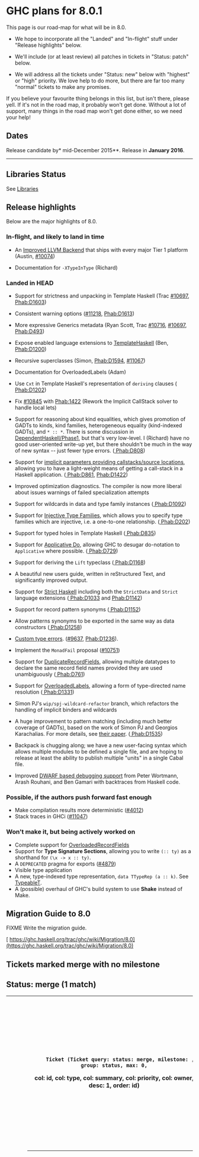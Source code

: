 # GHC plans for 8.0.1






This page is our road-map for what will be in 8.0.


- We hope to incorporate all the "Landed" and "In-flight" stuff under "Release highlights" below.

- We'll include (or at least review) all patches in tickets in "Status: patch" below.

- We will address all the tickets under "Status: new" below with "highest" or "high" priority.  We love help to do more, but there are far too many "normal" tickets to make any promises.


If you believe your favourite thing belongs in this list, but isn't there, please yell.  If it's not in the road map, it probably won't get done.  Without a lot of support, many things in the road map won't get done either, so we need your help!


## Dates



Release candidate by* mid-December 2015**. Release in **January 2016**.
***


## Libraries Status



See [Libraries](status/gh-c-8.0.1/libraries)


## Release highlights



Below are the major highlights of 8.0.


### In-flight, and likely to land in time


- An [Improved LLVM Backend](improved-llvm-backend) that ships with every major Tier 1 platform (Austin, [\#10074](https://gitlab.staging.haskell.org/ghc/ghc/issues/10074))

- Documentation for `-XTypeInType` (Richard)

### Landed in HEAD


- Support for strictness and unpacking in Template Haskell (Trac [\#10697](https://gitlab.staging.haskell.org/ghc/ghc/issues/10697), [
  Phab:D1603](https://phabricator.haskell.org/D1603))

- Consistent warning options ([\#11218](https://gitlab.staging.haskell.org/ghc/ghc/issues/11218), [
  Phab:D1613](https://phabricator.haskell.org/D1613))

- More expressive Generics metadata (Ryan Scott, Trac [\#10716](https://gitlab.staging.haskell.org/ghc/ghc/issues/10716), [\#10697](https://gitlab.staging.haskell.org/ghc/ghc/issues/10697), [
  Phab:D493](https://phabricator.haskell.org/D493))

- Expose enabled language extensions to [TemplateHaskell](template-haskell) (Ben, [
  Phab:D1200](https://phabricator.haskell.org/D1200))

- Recursive superclasses (Simon, [
  Phab:D1594](https://phabricator.haskell.org/D1594), [\#11067](https://gitlab.staging.haskell.org/ghc/ghc/issues/11067))

- Documentation for OverloadedLabels (Adam)

- Use `Cxt` in Template Haskell's representation of `deriving` clauses ([
  Phab:D1202](https://phabricator.haskell.org/D1202))

- Fix [\#10845](https://gitlab.staging.haskell.org/ghc/ghc/issues/10845) with [
  Phab:1422](https://phabricator.haskell.org/1422) (Rework the Implicit CallStack solver to handle local lets)

- Support for reasoning about kind equalities, which gives promotion of GADTs to kinds, kind families, heterogeneous equality (kind-indexed GADTs), and `* :: *`. There is some discussion in [DependentHaskell/Phase1](dependent-haskell/phase1), but that's very low-level. I (Richard) have no good user-oriented write-up yet, but there shouldn't be much in the way of new syntax -- just fewer type errors. ([
  Phab:D808](https://phabricator.haskell.org/D808))

- Support for [implicit parameters providing callstacks/source locations](explicit-call-stack/implicit-locations), allowing you to have a light-weight means of getting a call-stack in a Haskell application. ([
  Phab:D861](https://phabricator.haskell.org/D861), [
  Phab:D1422](https://phabricator.haskell.org/D1422))

- Improved optimization diagnostics. The compiler is now more liberal about issues warnings of failed specialization attempts

- Support for wildcards in data and type family instances ([
  Phab:D1092](https://phabricator.haskell.org/D1092))

- Support for [Injective Type Families](injective-type-families), which allows you to specify type families which are injective, i.e. a one-to-one relationship. ([
  Phab:D202](https://phabricator.haskell.org/D202))

- Support for typed holes in Template Haskell ([
  Phab:D835](https://phabricator.haskell.org/D835))

- Support for [Applicative Do](applicative-do), allowing GHC to desugar do-notation to `Applicative` where possible. ([
  Phab:D729](https://phabricator.haskell.org/D729))

- Support for deriving the `Lift` typeclass ([
  Phab:D1168](https://phabricator.haskell.org/D1168))

- A beautiful new users guide, written in reStructured Text, and significantly improved output.

- Support for [Strict Haskell](strict-pragma) including both the `StrictData` and `Strict` language extensions ([
  Phab:D1033](https://phabricator.haskell.org/D1033) and [
  Phab:D1142](https://phabricator.haskell.org/D1142))

- Support for record pattern synonyms ([
  Phab:D1152](https://phabricator.haskell.org/D1152))

- Allow patterns synonyms to be exported in the same way as data constructors ([
  Phab:D1258](https://phabricator.haskell.org/D1258))

- [Custom type errors](proposal/custom-type-errors). ([\#9637](https://gitlab.staging.haskell.org/ghc/ghc/issues/9637), [
  Phab:D1236](https://phabricator.haskell.org/D1236)).

- Implement the `MonadFail` proposal ([\#10751](https://gitlab.staging.haskell.org/ghc/ghc/issues/10751))

- Support for [DuplicateRecordFields](records/overloaded-record-fields/duplicate-record-fields), allowing multiple datatypes to declare the same record field names provided they are used unambiguously ([
  Phab:D761](https://phabricator.haskell.org/D761))

- Support for [OverloadedLabels](records/overloaded-record-fields/overloaded-labels), allowing a form of type-directed name resolution ([
  Phab:D1331](https://phabricator.haskell.org/D1331))

- Simon PJ's `wip/spj-wildcard-refactor` branch, which refactors the handling of implicit binders and wildcards

- A huge improvement to pattern matching (including much better coverage of GADTs), based on the work of Simon PJ and Georgios Karachalias. For more details, see [
  their paper](http://people.cs.kuleuven.be/~george.karachalias/papers/p424-karachalias.pdf). ([
  Phab:D1535](https://phabricator.haskell.org/D1535))

- Backpack is chugging along; we have a new user-facing syntax which allows multiple modules to be defined a single file, and are hoping to release at least the ability to publish multiple "units" in a single Cabal file.

- Improved [DWARF based debugging support](dwarf) from Peter Wortmann, Arash Rouhani, and Ben Gamari with backtraces from Haskell code.

### Possible, if the authors push forward fast enough


- Make compilation results more deterministic ([\#4012](https://gitlab.staging.haskell.org/ghc/ghc/issues/4012))
- Stack traces in GHCi ([\#11047](https://gitlab.staging.haskell.org/ghc/ghc/issues/11047))

### Won't make it, but being actively worked on


- Complete support for [OverloadedRecordFields](records/overloaded-record-fields)
- Support for **Type Signature Sections**, allowing you to write `(:: ty)` as a shorthand for `(\x -> x :: ty)`.
- A `DEPRECATED` pragma for exports ([\#4879](https://gitlab.staging.haskell.org/ghc/ghc/issues/4879))
- Visible type application
- A new, type-indexed type representation, `data TTypeRep (a :: k)`. See [TypeableT](typeable-t).
- A (possible) overhaul of GHC's build system to use **Shake** instead of Make.

## Migration Guide to 8.0



FIXME Write the migration guide.



[
https://ghc.haskell.org/trac/ghc/wiki/Migration/8.0](https://ghc.haskell.org/trac/ghc/wiki/Migration/8.0)


## Tickets marked merge with no milestone




  
  
  
  
  
    

## Status: merge (1 match)


  
  

<table><tr><td>
      </td>
<th>
        
        Ticket (Ticket query: status: merge, milestone: , group: status, max: 0,
col: id, col: type, col: summary, col: priority, col: owner, desc: 1, order: id)
      </th>
<th>
        
        Type (Ticket query: status: merge, milestone: , group: status, max: 0,
col: id, col: type, col: summary, col: priority, col: owner, order: type)
      </th>
<th>
        
        Summary (Ticket query: status: merge, milestone: , group: status,
max: 0, col: id, col: type, col: summary, col: priority, col: owner,
order: summary)
      </th>
<th>
        
        Priority (Ticket query: status: merge, milestone: , group: status,
max: 0, col: id, col: type, col: summary, col: priority, col: owner,
order: priority)
      </th>
<th>
        
        Owner (Ticket query: status: merge, milestone: , group: status, max: 0,
col: id, col: type, col: summary, col: priority, col: owner, order: owner)
      </th>
<td>
    </td>
<td></td>
<td></td>
<td></td>
<td></td></tr>
<tr><td>
                
                  
                    </td>
<th>[\#16094](https://gitlab.staging.haskell.org/ghc/ghc/issues/16094)</th>
<td>
                    
                  
                
                  
                    
                    </td>
<th>
                      
                      
                      
                      
                      
                      
                      
                      
                      bug
                    </th>
<td>
                  
                
                  
                    
                    </td>
<th>
                      [panic! (the 'impossible' happened): for powerpc-unknown-linux getRegister(ppc): I64\[I32\[BaseReg + 812\] + 64\]](https://gitlab.staging.haskell.org/ghc/ghc/issues/16094)
                      
                      
                      
                      
                      
                      
                      
                      
                    </th>
<td>
                  
                
                  
                    
                    </td>
<th>
                      
                      
                      
                      
                      
                      
                      
                      
                      normal
                    </th>
<td>
                  
                
                  
                    
                    </td>
<th>
                      
                      
                      
                      
                      trommler
                      
                      
                      
                      
                    </th>
<td>
                  
                
              </td></tr></table>


  



## Tickets slated for 8.0.1


### merge/patch/upstream




  
  
  
  
  
    
  
  

<table><tr><td>
      </td>
<th>
        
        Ticket (Ticket query: status: merge, status: patch, status: upstream,
milestone: 8.0.1, group: status, max: 0, col: id, col: type, col: summary,
col: priority, col: differential, col: owner, order: id)
      </th>
<th>
        
        Type (Ticket query: status: merge, status: patch, status: upstream,
milestone: 8.0.1, group: status, max: 0, col: id, col: type, col: summary,
col: priority, col: differential, col: owner, order: type)
      </th>
<th>
        
        Summary (Ticket query: status: merge, status: patch, status: upstream,
milestone: 8.0.1, group: status, max: 0, col: id, col: type, col: summary,
col: priority, col: differential, col: owner, order: summary)
      </th>
<th>
        
        Priority (Ticket query: status: merge, status: patch, status: upstream,
milestone: 8.0.1, group: status, max: 0, col: id, col: type, col: summary,
col: priority, col: differential, col: owner, desc: 1, order: priority)
      </th>
<th>
        
        Differential Rev(s) (Ticket query: status: merge, status: patch,
status: upstream, milestone: 8.0.1, group: status, max: 0, col: id, col: type,
col: summary, col: priority, col: differential, col: owner, order: differential)
      </th>
<th>
        
        Owner (Ticket query: status: merge, status: patch, status: upstream,
milestone: 8.0.1, group: status, max: 0, col: id, col: type, col: summary,
col: priority, col: differential, col: owner, order: owner)
      </th>
<td>
    </td></tr>
<tr><td>
          </td>
<th>
            No tickets found
          </th>
<td>
        </td>
<td></td>
<td></td>
<td></td>
<td></td>
<td></td></tr></table>


  



### new




  
  
  
  
  
    

## Status: new (3 matches)


  
  

<table><tr><td>
      </td>
<th>
        
        Ticket (Ticket query: status: new, milestone: 8.0.1, group: status,
max: 0, col: id, col: type, col: summary, col: priority, col: owner, order: id)
      </th>
<th>
        
        Type (Ticket query: status: new, milestone: 8.0.1, group: status,
max: 0, col: id, col: type, col: summary, col: priority, col: owner,
order: type)
      </th>
<th>
        
        Summary (Ticket query: status: new, milestone: 8.0.1, group: status,
max: 0, col: id, col: type, col: summary, col: priority, col: owner,
order: summary)
      </th>
<th>
        
        Priority (Ticket query: status: new, milestone: 8.0.1, group: status,
max: 0, col: id, col: type, col: summary, col: priority, col: owner, desc: 1,
order: priority)
      </th>
<th>
        
        Owner (Ticket query: status: new, milestone: 8.0.1, group: status,
max: 0, col: id, col: type, col: summary, col: priority, col: owner,
order: owner)
      </th>
<td>
    </td>
<td></td>
<td></td>
<td></td>
<td></td></tr>
<tr><td>
                
                  
                    </td>
<th>[\#10735](https://gitlab.staging.haskell.org/ghc/ghc/issues/10735)</th>
<td>
                    
                  
                
                  
                    
                    </td>
<th>
                      
                      
                      
                      
                      
                      
                      
                      
                      task
                    </th>
<td>
                  
                
                  
                    
                    </td>
<th>
                      [Smooth out the differences between \`compiler/utils/Pretty.hs\` and \`libraries/pretty\`](https://gitlab.staging.haskell.org/ghc/ghc/issues/10735)
                      
                      
                      
                      
                      
                      
                      
                      
                    </th>
<td>
                  
                
                  
                    
                    </td>
<th>
                      
                      
                      
                      
                      
                      
                      
                      
                      normal
                    </th>
<td>
                  
                
                  
                    
                    </td>
<th>
                      
                      
                      
                      
                      
                      
                      
                      
                      
                    </th>
<td>
                  
                
              </td></tr>
<tr><td>
                
                  
                    </td>
<th>[\#10927](https://gitlab.staging.haskell.org/ghc/ghc/issues/10927)</th>
<td>
                    
                  
                
                  
                    
                    </td>
<th>
                      
                      
                      
                      
                      
                      
                      
                      
                      bug
                    </th>
<td>
                  
                
                  
                    
                    </td>
<th>
                      [IndexError: pop from empty list](https://gitlab.staging.haskell.org/ghc/ghc/issues/10927)
                      
                      
                      
                      
                      
                      
                      
                      
                    </th>
<td>
                  
                
                  
                    
                    </td>
<th>
                      
                      
                      
                      
                      
                      
                      
                      
                      normal
                    </th>
<td>
                  
                
                  
                    
                    </td>
<th>
                      
                      
                      
                      
                      
                      
                      
                      
                      
                    </th>
<td>
                  
                
              </td></tr>
<tr><td>
                
                  
                    </td>
<th>[\#3351](https://gitlab.staging.haskell.org/ghc/ghc/issues/3351)</th>
<td>
                    
                  
                
                  
                    
                    </td>
<th>
                      
                      
                      
                      
                      
                      
                      
                      
                      bug
                    </th>
<td>
                  
                
                  
                    
                    </td>
<th>
                      [Generated ghc man page missing xrefs](https://gitlab.staging.haskell.org/ghc/ghc/issues/3351)
                      
                      
                      
                      
                      
                      
                      
                      
                    </th>
<td>
                  
                
                  
                    
                    </td>
<th>
                      
                      
                      
                      
                      
                      
                      
                      
                      lowest
                    </th>
<td>
                  
                
                  
                    
                    </td>
<th>
                      
                      
                      
                      
                      
                      
                      
                      
                      
                    </th>
<td>
                  
                
              </td></tr></table>


  



### infoneeded




  
  
  
  
  
    
  
  

<table><tr><td>
      </td>
<th>
        
        Ticket (Ticket query: status: infoneeded, milestone: 8.0.1,
group: status, max: 0, col: id, col: type, col: summary, col: priority,
col: owner, order: id)
      </th>
<th>
        
        Type (Ticket query: status: infoneeded, milestone: 8.0.1, group: status,
max: 0, col: id, col: type, col: summary, col: priority, col: owner,
order: type)
      </th>
<th>
        
        Summary (Ticket query: status: infoneeded, milestone: 8.0.1,
group: status, max: 0, col: id, col: type, col: summary, col: priority,
col: owner, order: summary)
      </th>
<th>
        
        Priority (Ticket query: status: infoneeded, milestone: 8.0.1,
group: status, max: 0, col: id, col: type, col: summary, col: priority,
col: owner, desc: 1, order: priority)
      </th>
<th>
        
        Owner (Ticket query: status: infoneeded, milestone: 8.0.1,
group: status, max: 0, col: id, col: type, col: summary, col: priority,
col: owner, order: owner)
      </th>
<td>
    </td></tr>
<tr><td>
          </td>
<th>
            No tickets found
          </th>
<td>
        </td>
<td></td>
<td></td>
<td></td>
<td></td></tr></table>


  




